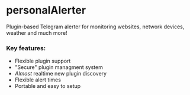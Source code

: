 # personalAlerter
Plugin-based Telegram alerter for monitoring websites, network devices, weather and much more!  

### Key features:
- Flexible plugin support
- "Secure" plugin managment system
- _Almost_ realtime new plugin discovery
- Flexible alert times
- Portable and easy to setup